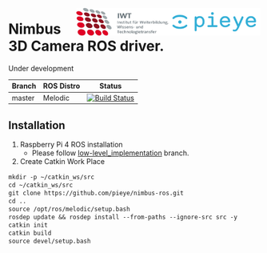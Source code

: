 <img src="./doc/images/PIEYE_Logo_RGB_POS.png" align="right"
     title="pieye logo" width="184" height="55">
<img src="./doc/images/IWT.png" align="right"
     title="IWT logo" width="184" height="55">

# Nimbus 3D Camera ROS driver.
Under development

|Branch    | ROS Distro | Status    |
|----------|------------|-----------|
|master    | Melodic    |[![Build Status](https://travis-ci.org/lernfabrik/nimbus-ros.svg?branch=master)](https://travis-ci.org/lernfabrik/nimbus-ros)|

## Installation

1. Raspberry Pi 4 ROS installation
    * Please follow [low-level_implementation](https://github.com/pieye/nimbus-ros/tree/low-level_implementation) branch.
2. Create Catkin Work Place

``` 
mkdir -p ~/catkin_ws/src
cd ~/catkin_ws/src
git clone https://github.com/pieye/nimbus-ros.git
cd ..
source /opt/ros/melodic/setup.bash
rosdep update && rosdep install --from-paths --ignore-src src -y
catkin init
catkin build
source devel/setup.bash
```